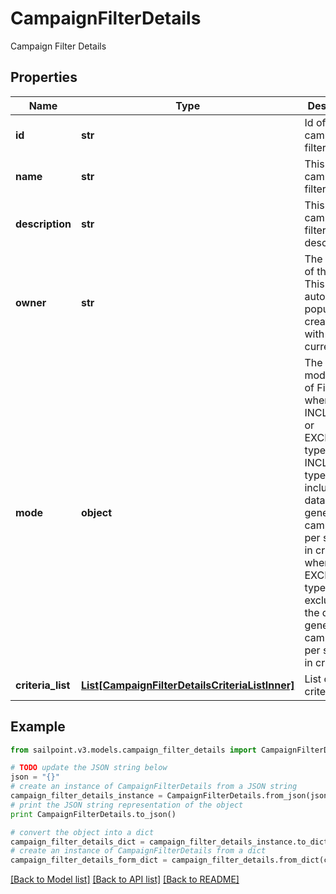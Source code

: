 # CampaignFilterDetails

Campaign Filter Details

## Properties

Name | Type | Description | Notes
------------ | ------------- | ------------- | -------------
**id** | **str** | Id of the campaign filter | [optional] 
**name** | **str** | This is campaign filter&#39;s name. | 
**description** | **str** | This is campaign filter&#39;s description. | 
**owner** | **str** | The owner of this filter. This field is automatically populated at creation time with the current user. | 
**mode** | **object** | The mode/type of Filter, where it is of INCLUSION or EXCLUSION type. INCLUSION type will include the data in generated campaign  as per specified in criteria, whereas EXCLUSION type will exclude the the data in generated campaign as per specified in criteria. | 
**criteria_list** | [**List[CampaignFilterDetailsCriteriaListInner]**](CampaignFilterDetailsCriteriaListInner.md) | List of criteria. | [optional] 

## Example

```python
from sailpoint.v3.models.campaign_filter_details import CampaignFilterDetails

# TODO update the JSON string below
json = "{}"
# create an instance of CampaignFilterDetails from a JSON string
campaign_filter_details_instance = CampaignFilterDetails.from_json(json)
# print the JSON string representation of the object
print CampaignFilterDetails.to_json()

# convert the object into a dict
campaign_filter_details_dict = campaign_filter_details_instance.to_dict()
# create an instance of CampaignFilterDetails from a dict
campaign_filter_details_form_dict = campaign_filter_details.from_dict(campaign_filter_details_dict)
```
[[Back to Model list]](../README.md#documentation-for-models) [[Back to API list]](../README.md#documentation-for-api-endpoints) [[Back to README]](../README.md)


